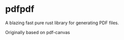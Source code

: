 # pdfpdf
A blazing fast pure rust library for generating PDF files.

Originally based on pdf-canvas
